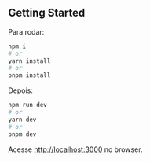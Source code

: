 ## Getting Started

Para rodar:

```bash
npm i
# or
yarn install
# or
pnpm install
```

Depois:

```bash
npm run dev
# or
yarn dev
# or
pnpm dev
```

Acesse [http://localhost:3000](http://localhost:3000) no browser.
